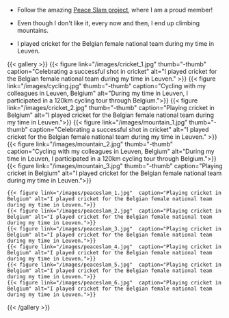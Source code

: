 
 * Follow the amazing [Peace Slam project](https://memorarepacem.de/peace-slam-auf-erfolgskurs/), where I am a proud member!

 * Even though I don't like it, every now and then, I end up climbing mountains.

 * I played cricket for the Belgian female national team during my time in Leuven.





{{< gallery >}}
  {{< figure link="/images/cricket_1.jpg" thumb="-thumb" caption="Celebrating a successful shot in cricket" alt="I played cricket for the Belgian female national team during my time in Leuven." >}}
  {{< figure link="/images/cycling.jpg" thumb="-thumb" caption="Cycling with my colleagues in Leuven, Belgium"  alt="During my time in Leuven, I participated in a 120km cycling tour through Belgium.">}}
  {{< figure link="/images/cricket_2.jpg" thumb="-thumb" caption="Playing cricket in Belgium" alt="I played cricket for the Belgian female national team during my time in Leuven.">}}
  {{< figure link="/images/mountain_1.jpg" thumb="-thumb" caption="Celebrating a successful shot in cricket" alt="I played cricket for the Belgian female national team during my time in Leuven." >}}
  {{< figure link="/images/mountain_2.jpg" thumb="-thumb" caption="Cycling with my colleagues in Leuven, Belgium"  alt="During my time in Leuven, I participated in a 120km cycling tour through Belgium.">}}
  {{< figure link="/images/mountain_3.jpg" thumb="-thumb" caption="Playing cricket in Belgium" alt="I played cricket for the Belgian female national team during my time in Leuven.">}}

    {{< figure link="/images/peaceslam_1.jpg"  caption="Playing cricket in Belgium" alt="I played cricket for the Belgian female national team during my time in Leuven.">}}
    {{< figure link="/images/peaceslam_2.jpg"  caption="Playing cricket in Belgium" alt="I played cricket for the Belgian female national team during my time in Leuven.">}}
    {{< figure link="/images/peaceslam_3.jpg"  caption="Playing cricket in Belgium" alt="I played cricket for the Belgian female national team during my time in Leuven.">}}
    {{< figure link="/images/peaceslam_4.jpg"  caption="Playing cricket in Belgium" alt="I played cricket for the Belgian female national team during my time in Leuven.">}}
    {{< figure link="/images/peaceslam_5.jpg"  caption="Playing cricket in Belgium" alt="I played cricket for the Belgian female national team during my time in Leuven.">}}
    {{< figure link="/images/peaceslam_6.jpg"  caption="Playing cricket in Belgium" alt="I played cricket for the Belgian female national team during my time in Leuven.">}}


{{< /gallery >}}
